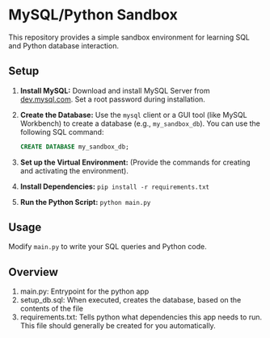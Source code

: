 # MySQL/Python Sandbox

This repository provides a simple sandbox environment for learning SQL and Python database interaction.

## Setup

1. **Install MySQL:** Download and install MySQL Server from [dev.mysql.com](dev.mysql.com). Set a root password during installation.

2. **Create the Database:** Use the `mysql` client or a GUI tool (like MySQL Workbench) to create a database (e.g., `my_sandbox_db`). You can use the following SQL command:

   ```sql
   CREATE DATABASE my_sandbox_db;

3.  **Set up the Virtual Environment:** (Provide the commands for creating and activating the environment).

4.  **Install Dependencies:** `pip install -r requirements.txt`

5.  **Run the Python Script:** `python main.py`

## Usage

Modify `main.py` to write your SQL queries and Python code.

## Overview
1. main.py: Entrypoint for the python app
2. setup_db.sql: When executed, creates the database, based on the contents of the file
3. requirements.txt: Tells python what dependencies this app needs to run. This file should generally be created for you automatically.
